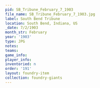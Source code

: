 ```yaml
---
pid: SB_Tribune_February_7_1903
file_name: SB_Tribune_February_7_1903.jpg
label: South Bend Tribune
location: South Bend, Indiana, US
_date: 7/2/1903
month_str: February
year: '1903'
type: JPG
notes: 
teams: 
game_info: 
player_info: 
inventoried: n
order: '191'
layout: foundry-item
collection: foundry-giants
---
```

